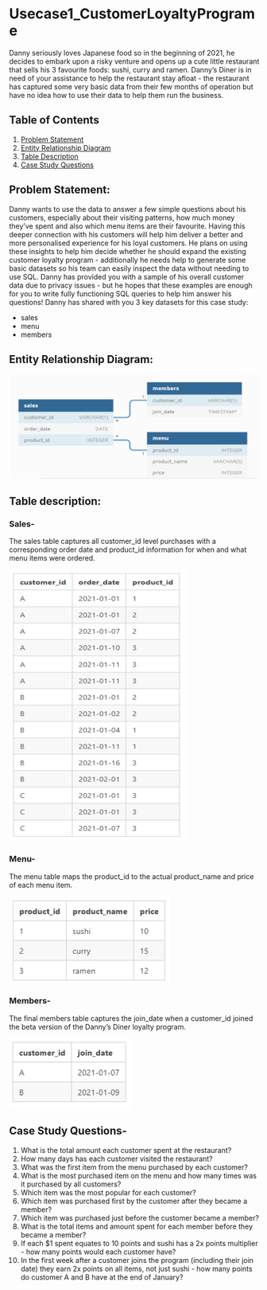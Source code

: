 # Usecase1_CustomerLoyaltyPrograme
Danny seriously loves Japanese food so in the beginning of 2021, he decides to embark upon a  risky venture and opens up a cute little restaurant that sells his 3 favourite foods: sushi, curry  and ramen.  Danny’s Diner is in need of your assistance to help the restaurant stay afloat - the restaurant  has captured some very basic data from their few months of operation but have no idea how  to use their data to help them run the business. 

## Table of Contents
1. [Problem Statement](##problem-statement)
2. [Entity Relationship Diagram](##entity-relationship-diagram)
3. [Table Description](##table-description)
4. [Case Study Questions](##case-study-questions)

## Problem Statement: 
Danny wants to use the data to answer a few simple questions about his customers, especially 
about their visiting patterns, how much money they’ve spent and also which menu items are 
their favourite. Having this deeper connection with his customers will help him deliver a better 
and more personalised experience for his loyal customers. 
He plans on using these insights to help him decide whether he should expand the existing 
customer loyalty program - additionally he needs help to generate some basic datasets so his 
team can easily inspect the data without needing to use SQL. 
Danny has provided you with a sample of his overall customer data due to privacy issues - but 
he hopes that these examples are enough for you to write fully functioning SQL queries to help 
him answer his questions! 
Danny has shared with you 3 key datasets for this case study: 
- sales 
- menu 
- members 

## Entity Relationship Diagram:
![alt_text](https://github.com/shreepadparakhi/Usecase1_CustomerLoyaltyPrograme/blob/main/ERD.png?raw=true)

## Table description:

### Sales-
The sales table captures all customer_id level purchases with a corresponding order date 
and product_id information for when and what menu items were ordered.

![alt_text](https://github.com/shreepadparakhi/Usecase1_CustomerLoyaltyPrograme/blob/main/SalesTable.png?raw=true)

### Menu-
The menu table maps the product_id to the actual product_name and price of each menu 
item. 

![alt_text](https://github.com/shreepadparakhi/Usecase1_CustomerLoyaltyPrograme/blob/main/Menu.png?raw=true)

### Members-
The final members table captures the join_date when a customer_id joined the beta version of
the Danny’s Diner loyalty program. 

![alt_text](https://github.com/shreepadparakhi/Usecase1_CustomerLoyaltyPrograme/blob/main/Members.png?raw=true)

## Case Study Questions-
1) What is the total amount each customer spent at the restaurant? 
2) How many days has each customer visited the restaurant? 
3) What was the first item from the menu purchased by each customer? 
4) What is the most purchased item on the menu and how many times was it purchased by all 
customers? 
5) Which item was the most popular for each customer? 
6) Which item was purchased first by the customer after they became a member? 
7) Which item was purchased just before the customer became a member? 
8) What is the total items and amount spent for each member before they became a 
member? 
9) If each $1 spent equates to 10 points and sushi has a 2x points multiplier - how many points 
would each customer have? 
10) In the first week after a customer joins the program (including their join date) they earn 
2x points on all items, not just sushi - how many points do customer A and B have at the 
end of January?
